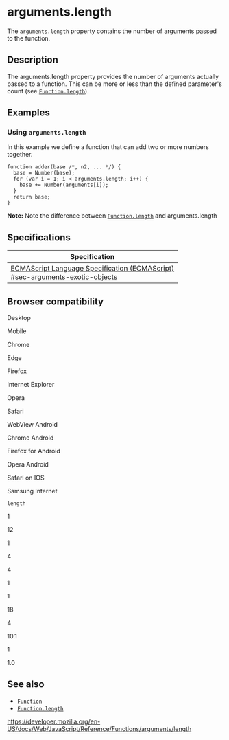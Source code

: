 arguments.length
================

The `arguments.length` property contains the number of arguments passed to the function.

Description
-----------

The arguments.length property provides the number of arguments actually passed to a function. This can be more or less than the defined parameter's count (see [`Function.length`](../../global_objects/function/length)).

Examples
--------

### Using `arguments.length`

In this example we define a function that can add two or more numbers together.

    function adder(base /*, n2, ... */) {
      base = Number(base);
      for (var i = 1; i < arguments.length; i++) {
        base += Number(arguments[i]);
      }
      return base;
    }

**Note:** Note the difference between [`Function.length`](../../global_objects/function/length) and arguments.length

Specifications
--------------

<table><thead><tr class="header"><th>Specification</th></tr></thead><tbody><tr class="odd"><td><a href="https://tc39.es/ecma262/#sec-arguments-exotic-objects">ECMAScript Language Specification (ECMAScript)<br />
<span class="small">#sec-arguments-exotic-objects</span></a></td></tr></tbody></table>

Browser compatibility
---------------------

Desktop

Mobile

Chrome

Edge

Firefox

Internet Explorer

Opera

Safari

WebView Android

Chrome Android

Firefox for Android

Opera Android

Safari on IOS

Samsung Internet

`length`

1

12

1

4

4

1

1

18

4

10.1

1

1.0

See also
--------

-   [`Function`](../../global_objects/function)
-   [`Function.length`](../../global_objects/function/length)

<a href="https://developer.mozilla.org/en-US/docs/Web/JavaScript/Reference/Functions/arguments/length" class="_attribution-link">https://developer.mozilla.org/en-US/docs/Web/JavaScript/Reference/Functions/arguments/length</a>
